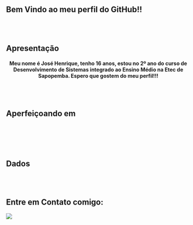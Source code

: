 ## Bem Vindo ao meu perfil do GitHub!!

<br><br>
## Apresentação

<center><h4>Meu nome é José Henrique, tenho 16 anos, estou no 2º ano do curso de Desenvolvimento de Sistemas integrado ao Ensino Médio na Etec de Sapopemba. Espero que gostem do meu perfil!!!</h4></center>

<br><br>
## Aperfeiçoando em

<div>
  
  <a href="" target="_blank"><img src="" ></a>
  <a href="" target="_blank"><img src="" ></a>
  <a href="" target="_blank"><img src="" ></a>
  
  </div>
  
<br><br>
## Dados

<br><br>
## Entre em Contato comigo:

<div>
  
  <a href="" target="_blank"><img src="https://www.pngrepo.com/png/353903/180/instagram.png" ></a>
  <a href="" target="_blank"><img src="" ></a>
  <a href="" target="_blank"><img src="" ></a>
  
  </div>
